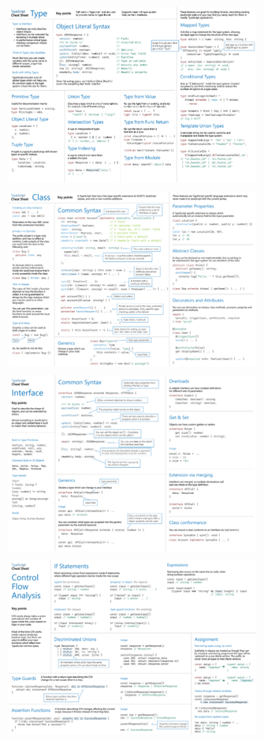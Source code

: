 ![TypeScript Types](/typescripts/pngs/TypeScript_Types.png)

![TypeScript Classes](/typescripts/pngs/TypeScript_Classes.png)

![TypeScript_Interfaces](/typescripts/pngs/TypeScript_Interfaces.png)

![TypeScript Control Flow Analysis](/typescripts/pngs/TypeScript_Control_Flow_Analysis.png)

